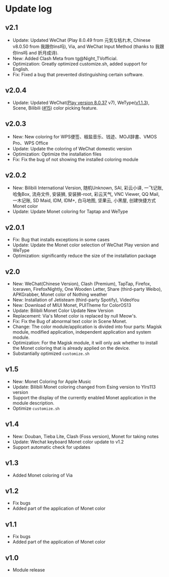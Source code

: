 # Update log

## v2.1 <Badge type="tip" text="Latest Version" />
- Update: Updated WeChat (Play 8.0.49 from 元気な枯れ木, Chinese v8.0.50 from 我跟你ins吗), Via, and WeChat Input Method (thanks to 我跟你ins吗 and 折月成诗).
- New: Added Clash Meta from tg@Night_TVofficial.
- Optimization: Greatly optimized customize.sh, added support for English.
- Fix: Fixed a bug that prevented distinguishing certain software.

## v2.0.4
- Update: Updated WeChat([Play version 8.0.37](https://www.123pan.com/s/GUCRVv-gm4Mv.html) v7), WeType([v1.1.3](https://www.123pan.com/s/4ypDVv-rFSgH.html)), Scene, Bilibili ([#15](https://github.com/YangguangZhou/Monet-All/pull/15)) color picking feature.

## v2.0.3
 - New: New coloring for WPS便签、椒盐音乐、钱迹、MOJI辞書、VMOS Pro、WPS Office
 - Update: Update the coloring of WeChat domestic version
 - Optimization: Optimize the installation files
 - Fix: Fix the bug of not showing the installed coloring module

## v2.0.2
 - New: Bilibili International Version, 随机Unknown, SAI, 彩云小译, 一飞记账, 哈兔Box, 流舟文件, 安装狮, 安装狮-root, 彩云天气, VNC Viewer, QQ Mail, 一木记账, SD Maid, IDM, IDM+, 白马地图, 坚果云, 小黑屋, 创建快捷方式 Monet color
 - Update: Update Monet coloring for Taptap and WeType

## v2.0.1
 - Fix: Bug that installs exceptions in some cases
 - Update: Update the Monet color selection of WeChat Play version and WeType
 - Optimization: significantly reduce the size of the installation package

## v2.0

 - New: WeChat(Chinese Version), Clash (Premium), TapTap, Firefox, Iceraven, FirefoxNightly, One Wooden Letter, Share (third-party Weibo), APKGrabber, Monet color of Nothing weather
 - New: Installation of Jetisteam (third-party Spotify), VideoYou
 - New: Download of MIUI Monet, PUITheme for ColorOS13
 - Update: Bilibili Monet Color Update New Version
 - Replacement: Via's Monet color is replaced by null Meow's.
 - Fix: Fix the Bug of abnormal text color in Scene Monet.
 - Change: The color module/application is divided into four parts: Magisk module, modified application, independent application and system module.
 - Optimization: For the Magisk module, it will only ask whether to install the Monet coloring that is already applied on the device.
 - Substantially optimized `customize.sh`

## v1.5
 - New: Monet Coloring for Apple Music
 - Update: Bilibili Monet coloring changed from Esing version to Ylrs113 version
 - Support the display of the currently enabled Monet application in the module description.
 - Optimize `customize.sh`

## v1.4

 - New: Douban, Tieba Lite, Clash (Foss version), Monet for taking notes
 - Update: Wechat keyboard Monet color update to v1.2
 - Support automatic check for updates
 
## v1.3

 - Added Monet coloring of Via

## v1.2

 - Fix bugs
 - Added part of the application of Monet color
 
## v1.1

 - Fix bugs
 - Added part of the application of Monet color
 
## v1.0
 
 - Module release
